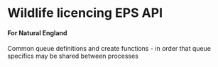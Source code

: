 # Wildlife licencing EPS API

#### For Natural England

Common queue definitions and create functions - in order that queue specifics may be shared between processes

